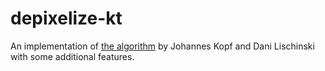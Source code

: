 # depixelize-kt

An implementation of [the algorithm](http://johanneskopf.de/publications/pixelart/paper/pixel.pdf) by Johannes Kopf and Dani Lischinski with some additional features.
